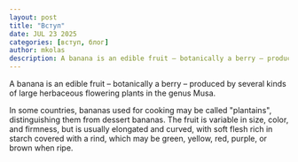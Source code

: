 ```yaml
---
layout: post
title: "Вступ"
date: JUL 23 2025
categories: [вступ, блог]
author: mkolas
description: A banana is an edible fruit – botanically a berry – produced by several
---
```

A banana is an edible fruit – botanically a berry – produced by several
kinds of large herbaceous flowering plants in the genus Musa.

In some countries, bananas used for cooking may be called "plantains",
distinguishing them from dessert bananas. The fruit is variable in size,
color, and firmness, but is usually elongated and curved, with soft
flesh rich in starch covered with a rind, which may be green, yellow,
red, purple, or brown when ripe.